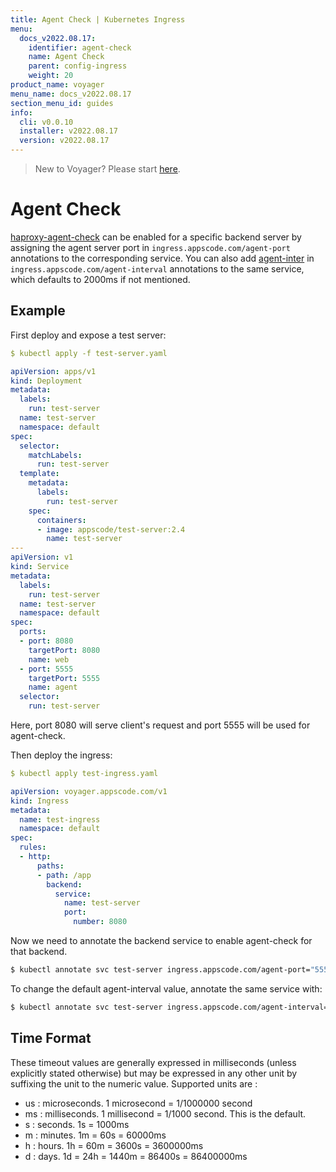 ```yaml
---
title: Agent Check | Kubernetes Ingress
menu:
  docs_v2022.08.17:
    identifier: agent-check
    name: Agent Check
    parent: config-ingress
    weight: 20
product_name: voyager
menu_name: docs_v2022.08.17
section_menu_id: guides
info:
  cli: v0.0.10
  installer: v2022.08.17
  version: v2022.08.17
---
```


> New to Voyager? Please start [here](/docs/v2022.08.17/concepts/overview).

# Agent Check

[haproxy-agent-check](http://cbonte.github.io/haproxy-dconv/1.8/configuration.html#5.2-agent-check) can be enabled for a specific backend server by assigning the agent server port in `ingress.appscode.com/agent-port` annotations to the corresponding service. You can also add [agent-inter](http://cbonte.github.io/haproxy-dconv/1.8/configuration.html#agent-inter) in `ingress.appscode.com/agent-interval` annotations to the same service, which defaults to 2000ms if not mentioned.

## Example

First deploy and expose a test server:

```yaml
$ kubectl apply -f test-server.yaml

apiVersion: apps/v1
kind: Deployment
metadata:
  labels:
    run: test-server
  name: test-server
  namespace: default
spec:
  selector:
    matchLabels:
      run: test-server
  template:
    metadata:
      labels:
        run: test-server
    spec:
      containers:
      - image: appscode/test-server:2.4
        name: test-server
---
apiVersion: v1
kind: Service
metadata:
  labels:
    run: test-server
  name: test-server
  namespace: default
spec:
  ports:
  - port: 8080
    targetPort: 8080
    name: web
  - port: 5555
    targetPort: 5555
    name: agent
  selector:
    run: test-server
```

Here, port 8080 will serve client's request and port 5555 will be used for agent-check.

Then deploy the ingress:

```yaml
$ kubectl apply test-ingress.yaml

apiVersion: voyager.appscode.com/v1
kind: Ingress
metadata:
  name: test-ingress
  namespace: default
spec:
  rules:
  - http:
      paths:
      - path: /app
        backend:
          service:
            name: test-server
            port:
              number: 8080
```

Now we need to annotate the backend service to enable agent-check for that backend.

```bash
$ kubectl annotate svc test-server ingress.appscode.com/agent-port="5555"
```

To change the default agent-interval value, annotate the same service with:
```bash
$ kubectl annotate svc test-server ingress.appscode.com/agent-interval="3s"
```

## Time Format

These timeout values are generally expressed in milliseconds (unless explicitly stated
otherwise) but may be expressed in any other unit by suffixing the unit to the
numeric value. Supported units are :

- us : microseconds. 1 microsecond = 1/1000000 second
- ms : milliseconds. 1 millisecond = 1/1000 second. This is the default.
- s  : seconds. 1s = 1000ms
- m  : minutes. 1m = 60s = 60000ms
- h  : hours.   1h = 60m = 3600s = 3600000ms
- d  : days.    1d = 24h = 1440m = 86400s = 86400000ms
